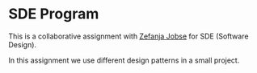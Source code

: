 # SDE Program

This is a collaborative assignment with [Zefanja Jobse](https://github.com/zefanjajobse) for SDE (Software Design).

In this assignment we use different design patterns in a small project.